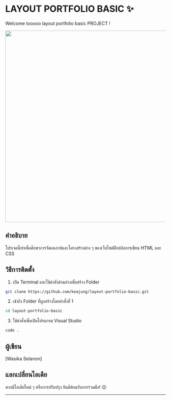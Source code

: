 # LAYOUT PORTFOLIO BASIC  ✨
Welcome tooooo layout portfolio basic PROJECT ! 

<div align="center">
    <img src="https://github.com/user-attachments/assets/82dd801e-9a43-418c-b4a9-8c81dbad0341" width="600"/>
</div>

<!-- <img align='right' src="https://media.giphy.com/media/M9gbBd9nbDrOTu1Mqx/giphy.gif" width="230"> -->

##  คำอธิบาย
โปรเจคนี้ทำเพื่อศึกษาการจัดเลเอาท์และโครงสร้างต่าง ๆ ของเว็บไซต์ฝึกสกิลการเขียน HTML และ CSS 

## วิธีการติดตั้ง

1. เปิด Terminal และใช้คำสังด้านล่างเพื่อสร้าง Folder
```bash
git clone https://github.com/keajung/layout-portfolio-basic.git
```
2. เข้าถึง Folder ที่ถูกสร้างโดยคำสั่งที่ 1
```bash
cd layout-portfolio-basic
```
3.  ใช้คำสั่งเพื่อเปิดโปรแกรม Visual Studio
```bash
code .
```

## ผู้เขียน

[Wasika Selanon]

## แลกเปลี่ยนไอเดีย

หากมีไอเดียใหม่ ๆ หรือการปรับปรุง ยินดีต้อนรับการร่วมมือ! 😉

---

